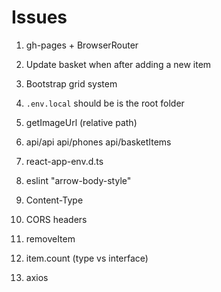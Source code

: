 # Issues
1. gh-pages + BrowserRouter
1. Update basket when after adding a new item

1. Bootstrap grid system
1. `.env.local` should be is the root folder
1. getImageUrl (relative path)
1. api/api api/phones api/basketItems
1. react-app-env.d.ts
1. eslint "arrow-body-style"
1. Content-Type
1. CORS headers
1. removeItem
1. item.count (type vs interface)
1. axios
